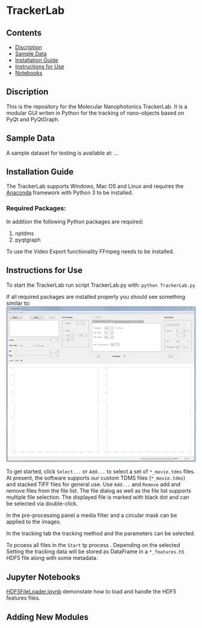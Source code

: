 # TrackerLab

## Contents

- [Discription](#discription)
- [Sample Data](#data-availability)
- [Installation Guide](#installation-guide)
- [Instructions for Use](#instructions-for-use)
- [Notebooks](#Notebooks)


## Discription

This is the repository for the Molecular Nanophotonics TrackerLab. It is a modular GUI writen in Python for the tracking of nano-objects based on PyQt and PyQtGraph.

## Sample Data

A sample dataset for testing is available at: ...


## Installation Guide

The TrackerLab supports Windows, Mac OS and Linux and requires the [Anaconda](https://www.anaconda.com/download/) framework with Python 3 to be installed. 

### Required Packages:

In addition the following Python packages are required:

1. nptdms
2. pyqtgraph

To use the Video Export functionality FFmpeg needs to be installed.

## Instructions for Use

To start the TrackerLab run script TrackerLab.py with: `python TrackerLab.py`

If all required packages are installed properly you should see something similar to:
![Screenshot](https://github.com/Molecular-Nanophotonics/TrackerLab/blob/master/Resources/Screenshot.PNG)

To get started, click `Select...` or `Add...` to select a set of `*_movie.tdms` files. At present, the software supports our custom TDMS files (`*_movie.tdms`) and stacked TIFF files for general use. Use `Add...` and `Remove` add and remove files from the file list. The file dialog as well as the file list supports multiple file selection. The displayed file is marked with black dot and can be selected via double-click.

In the pre-processing panel a media filter and a circular mask can be applied to the images. 

In the tracking tab the tracking method and the parameters can be selected. 


To pcoess all files in the `Start` tp process . 
Depending on the selected Setting the tracking data will be stored as DataFrame in a `*_features.h5` HDF5 file along with some metadata. 

## Jupyter Notebooks

[HDF5FileLoader.ipynb](https://github.com/Molecular-Nanophotonics/TrackerLab/blob/master/Jupyter-Notebooks/HDF5FileLoader.ipynb) demonstate how to load and handle the HDF5 features files. 

## Adding New Modules


